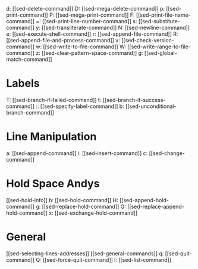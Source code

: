 d: [[sed-delete-command]]
D: [[sed-mega-delete-command]]
p: [[sed-print-command]]
P: [[sed-mega-print-command]]
F: [[sed-print-file-name-command]]
=: [[sed-print-line-number-command]]
s: [[sed-substitute-command]]
y: [[sed-transliterate-command]]
N: [[sed-newline-command]]
e: [[sed-execute-shell-command]]
r: [[sed-append-file-command]]
R: [[sed-append-file-and-process-command]]
v: [[sed-check-version-command]]
w: [[sed-write-to-file-command]]
W: [[sed-write-range-to-file-command]]
z: [[sed-clear-pattern-space-command]]
g: [[sed-global-match-command]]

# Labels
T: [[sed-branch-if-failed-command]]
t: [[sed-branch-if-success-command]]
:: [[sed-specify-label-command]]
b: [[sed-unconditional-branch-command]]

# Line Manipulation
a: [[sed-append-command]]
i: [[sed-insert-command]]
c: [[sed-change-command]]

# Hold Space Andys
[[sed-hold-info]]
h: [[sed-hold-command]]
H: [[sed-append-hold-command]]
g: [[sed-replace-hold-command]]
G: [[sed-replace-append-hold-command]]
x: [[sed-exchange-hold-command]]

# General
[[sed-selecting-lines-addresses]]
[[sed-general-commands]]
q: [[sed-quit-command]]
Q: [[sed-force-quit-command]]
l: [[sed-list-command]]